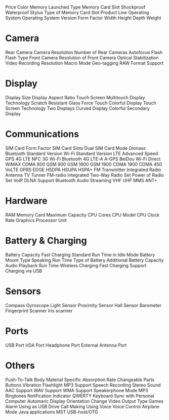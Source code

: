 ﻿#

Price
Color
Memory
Launched
Type
Memory Card Slot
Shockproof
Waterproof
Stylus
Type of Memory Card Slot
Product Line
Operating System
Operating System Version
Form Factor
Width
Height
Depth
Weight

# Camera

Rear Camera
Camera Resolution
Number of Rear Cameras
Autofocus
Flash
Flash Type
Front Camera
Resolution of Front Camera
Optical Stabilization
Video Recording Resolution
Macro Mode
Geo-tagging
RAW Format Support

# Display

Display Size
Display Aspect Ratio
Touch Screen
Multitouch
Display Technology
Scratch Resistant Glass
Force Touch
Colorful Display
Touch Screen Technology
Two Displays
Curved Display
Colorful Secondary Display


# Communications

SIM Card Form Factor
SIM Card Slots
Dual SIM Card Mode
Glonass
Bluetooth Standard Version
Wi-Fi Standard Version
LTE Advanced Speed
GPS
4G LTE
NFC
3G
Wi-Fi
Bluetooth
4G LTE-A
A-GPS
BeiDou
Wi-Fi Direct
WiMAX
CDMA 800
GSM 900
GSM 1800
GSM 1900
CDMA 1900
CDMA 450
VoLTE
GPRS
EDGE
HSDPA
HSUPA
HSPA+
FM Transmitter
Integrated Radio Antenna
TV Tunner
FM-radio
Integrated Two-Way Radio Set
Power of Radio Set
VoIP
DLNA Support
Bluetooth Audio Streaming
VHF
UHF
MMS
ANT+

# Hardware

RAM
Memory Card Maximum Capacity
CPU Cores
CPU Model
CPU Clock Rate
Graphics Processor Unit

# Battery & Charging

Battery Capacity
Fast Charging Standard
Run Time in Idle Mode
Battery Mount Type
Speaking Run Time
Type of Battery
Additional Battery Capacity
Audio Playback Run Time
Wireless Charging
Fast Charging Support
Charging via USB

# Sensors

Compass
Gyroscope
Light Sensor
Proximity Sensor
Hall Sensor
Barometer
Fingerprint Scanner
Iris scanner

# Ports

USB Port
IrDA Port
Headphone Port
External Antenna Port

# Others

Push-To-Talk
Body Material
Specific Absorption Rate
Changeable Parts
Buttons
Vibration
Flashlight
MP3 Support
Speech Recording
Stereo Sound
AAC Support
WAV Support
WMA Support
Speakerphone Mode
MP3 Ringtones
Notification Indicator
QWERTY Keyboard
Sync with Personal Computer
Automaric Display Orientation Change
Video Output Type
Games
Alarm
Using as USB Drive
Call Making Using Voice
Voice Control
Airplane Mode
Java applications
MST
USB-host/OTG
